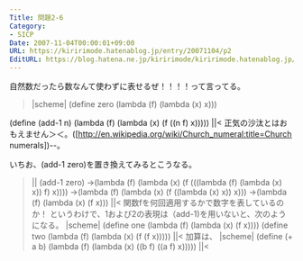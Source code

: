 ```yaml
---
Title: 問題2-6
Category:
- SICP
Date: 2007-11-04T00:00:01+09:00
URL: https://kiririmode.hatenablog.jp/entry/20071104/p2
EditURL: https://blog.hatena.ne.jp/kiririmode/kiririmode.hatenablog.jp/atom/entry/8454420450078216349
---
```



自然数だったら数なんて使わずに表せるぜ！！！！って言ってる。
>|scheme|
(define zero (lambda (f) (lambda (x) x)))

(define (add-1 n)
  (lambda (f) (lambda (x) (f ((n f) x)))))
||<
正気の沙汰とはおもえません＞＜。([http://en.wikipedia.org/wiki/Church_numeral:title=Church numerals])--。


いちお、(add-1 zero)を置き換えてみるとこうなる。
>||
(add-1 zero)
->(lambda (f) (lambda (x) (f (((lambda (f) (lambda (x) x)) f) x))))
->(lambda (f) (lambda (x) (f ((lambda (x) x)) x)))
->(lambda (f) (lambda (x) (f x)))
||<
関数fを何回適用するかで数字を表しているのか！
というわけで、1および2の表現は（add-1)を用いないと、次のようになる。
>|scheme|
(define one (lambda (f) (lambda (x) (f x))))
(define two (lambda (f) (lambda (x) (f (f x)))))
||<
加算は、
>|scheme|
(define (+ a b)
  (lambda (f) (lambda (x) ((b f) ((a f) x)))))
||<
